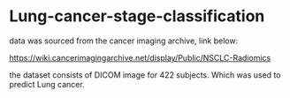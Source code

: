 # Lung-cancer-stage-classification

data was sourced from the cancer imaging archive, link below:

https://wiki.cancerimagingarchive.net/display/Public/NSCLC-Radiomics

the dataset consists of DICOM image for 422 subjects. Which was used to predict Lung cancer.
